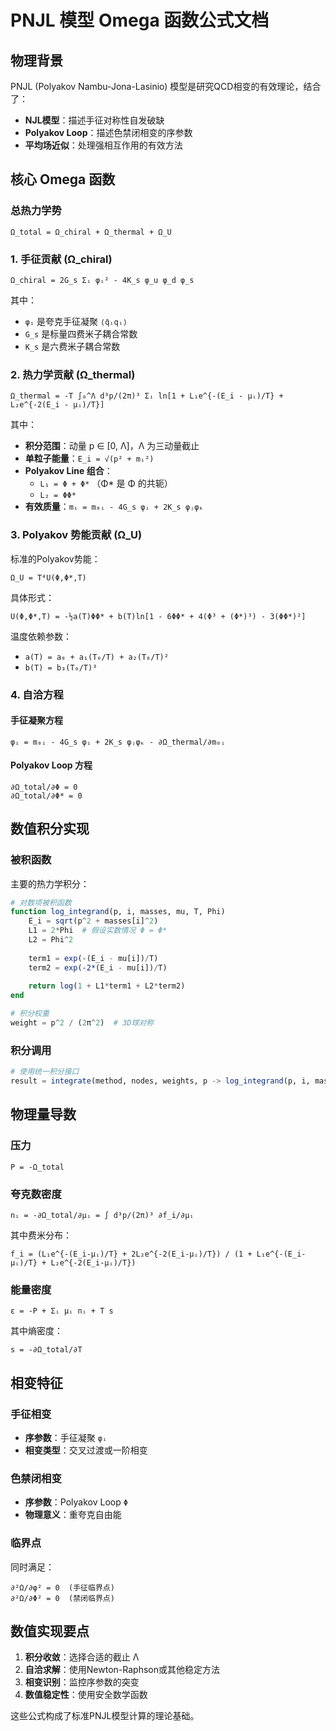 # PNJL 模型 Omega 函数公式文档

## 物理背景

PNJL (Polyakov Nambu-Jona-Lasinio) 模型是研究QCD相变的有效理论，结合了：
- **NJL模型**：描述手征对称性自发破缺
- **Polyakov Loop**：描述色禁闭相变的序参数
- **平均场近似**：处理强相互作用的有效方法

## 核心 Omega 函数

### 总热力学势

```
Ω_total = Ω_chiral + Ω_thermal + Ω_U
```

### 1. 手征贡献 (Ω_chiral)

```
Ω_chiral = 2G_s Σᵢ φᵢ² - 4K_s φ_u φ_d φ_s
```

其中：
- `φᵢ` 是夸克手征凝聚 `⟨q̄ᵢqᵢ⟩`
- `G_s` 是标量四费米子耦合常数
- `K_s` 是六费米子耦合常数

### 2. 热力学贡献 (Ω_thermal)

```
Ω_thermal = -T ∫₀^Λ d³p/(2π)³ Σᵢ ln[1 + L₁e^{-(E_i - μᵢ)/T} + L₂e^{-2(E_i - μᵢ)/T}]
```

其中：
- **积分范围**：动量 p ∈ [0, Λ]，Λ 为三动量截止
- **单粒子能量**：`E_i = √(p² + mᵢ²)`
- **Polyakov Line 组合**：
  - `L₁ = Φ + Φ*` （Φ* 是 Φ 的共轭）
  - `L₂ = ΦΦ*`
- **有效质量**：`mᵢ = m₀ᵢ - 4G_s φᵢ + 2K_s φⱼφₖ`

### 3. Polyakov 势能贡献 (Ω_U)

标准的Polyakov势能：

```
Ω_U = T⁴U(Φ,Φ*,T)
```

具体形式：
```
U(Φ,Φ*,T) = -½a(T)ΦΦ* + b(T)ln[1 - 6ΦΦ* + 4(Φ³ + (Φ*)³) - 3(ΦΦ*)²]
```

温度依赖参数：
- `a(T) = a₀ + a₁(T₀/T) + a₂(T₀/T)²`
- `b(T) = b₃(T₀/T)³`

### 4. 自洽方程

#### 手征凝聚方程
```
φᵢ = m₀ᵢ - 4G_s φᵢ + 2K_s φⱼφₖ - ∂Ω_thermal/∂m₀ᵢ
```

#### Polyakov Loop 方程  
```
∂Ω_total/∂Φ = 0
∂Ω_total/∂Φ* = 0
```

## 数值积分实现

### 被积函数

主要的热力学积分：

```julia
# 对数项被积函数
function log_integrand(p, i, masses, mu, T, Phi)
    E_i = sqrt(p^2 + masses[i]^2)
    L1 = 2*Phi  # 假设实数情况 Φ = Φ*
    L2 = Phi^2
    
    term1 = exp(-(E_i - mu[i])/T)
    term2 = exp(-2*(E_i - mu[i])/T)
    
    return log(1 + L1*term1 + L2*term2)
end

# 积分权重
weight = p^2 / (2π^2)  # 3D球对称
```

### 积分调用

```julia
# 使用统一积分接口
result = integrate(method, nodes, weights, p -> log_integrand(p, i, masses, mu, T, Phi))
```

## 物理量导数

### 压力
```
P = -Ω_total
```

### 夸克数密度
```
nᵢ = -∂Ω_total/∂μᵢ = ∫ d³p/(2π)³ ∂f_i/∂μᵢ
```

其中费米分布：
```
f_i = (L₁e^{-(E_i-μᵢ)/T} + 2L₂e^{-2(E_i-μᵢ)/T}) / (1 + L₁e^{-(E_i-μᵢ)/T} + L₂e^{-2(E_i-μᵢ)/T})
```

### 能量密度
```
ε = -P + Σᵢ μᵢ nᵢ + T s
```

其中熵密度：
```
s = -∂Ω_total/∂T
```

## 相变特征

### 手征相变
- **序参数**：手征凝聚 `φᵢ`
- **相变类型**：交叉过渡或一阶相变

### 色禁闭相变  
- **序参数**：Polyakov Loop `Φ`
- **物理意义**：重夸克自由能

### 临界点
同时满足：
```
∂²Ω/∂φ² = 0  (手征临界点)
∂²Ω/∂Φ² = 0  (禁闭临界点)
```

## 数值实现要点

1. **积分收敛**：选择合适的截止 Λ
2. **自洽求解**：使用Newton-Raphson或其他稳定方法
3. **相变识别**：监控序参数的突变
4. **数值稳定性**：使用安全数学函数

这些公式构成了标准PNJL模型计算的理论基础。
